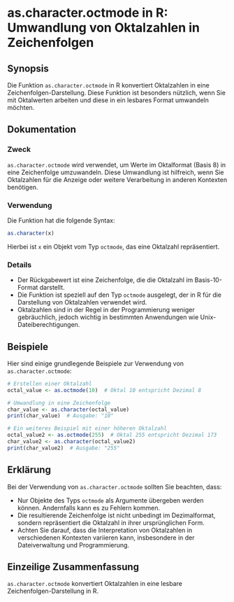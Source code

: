 <!--
Meta Description: # as.character.octmode in R: Umwandlung von Oktalzahlen in Zeichenfolgen ## Synopsis Die Funktion `as.character.octmode` in R konvertiert Oktalzahlen ...
Meta Keywords: octmode, die, character, oktalzahlen, eine
-->

# as.character.octmode in R: Umwandlung von Oktalzahlen in Zeichenfolgen

## Synopsis
Die Funktion `as.character.octmode` in R konvertiert Oktalzahlen in eine Zeichenfolgen-Darstellung. Diese Funktion ist besonders nützlich, wenn Sie mit Oktalwerten arbeiten und diese in ein lesbares Format umwandeln möchten.

## Dokumentation
### Zweck
`as.character.octmode` wird verwendet, um Werte im Oktalformat (Basis 8) in eine Zeichenfolge umzuwandeln. Diese Umwandlung ist hilfreich, wenn Sie Oktalzahlen für die Anzeige oder weitere Verarbeitung in anderen Kontexten benötigen.

### Verwendung
Die Funktion hat die folgende Syntax:

```R
as.character(x)
```

Hierbei ist `x` ein Objekt vom Typ `octmode`, das eine Oktalzahl repräsentiert.

### Details
- Der Rückgabewert ist eine Zeichenfolge, die die Oktalzahl im Basis-10-Format darstellt.
- Die Funktion ist speziell auf den Typ `octmode` ausgelegt, der in R für die Darstellung von Oktalzahlen verwendet wird.
- Oktalzahlen sind in der Regel in der Programmierung weniger gebräuchlich, jedoch wichtig in bestimmten Anwendungen wie Unix-Dateiberechtigungen.

## Beispiele
Hier sind einige grundlegende Beispiele zur Verwendung von `as.character.octmode`:

```R
# Erstellen einer Oktalzahl
octal_value <- as.octmode(10)  # Oktal 10 entspricht Dezimal 8

# Umwandlung in eine Zeichenfolge
char_value <- as.character(octal_value)
print(char_value)  # Ausgabe: "10"
```

```R
# Ein weiteres Beispiel mit einer höheren Oktalzahl
octal_value2 <- as.octmode(255)  # Oktal 255 entspricht Dezimal 173
char_value2 <- as.character(octal_value2)
print(char_value2)  # Ausgabe: "255"
```

## Erklärung
Bei der Verwendung von `as.character.octmode` sollten Sie beachten, dass:

- Nur Objekte des Typs `octmode` als Argumente übergeben werden können. Andernfalls kann es zu Fehlern kommen.
- Die resultierende Zeichenfolge ist nicht unbedingt im Dezimalformat, sondern repräsentiert die Oktalzahl in ihrer ursprünglichen Form.
- Achten Sie darauf, dass die Interpretation von Oktalzahlen in verschiedenen Kontexten variieren kann, insbesondere in der Dateiverwaltung und Programmierung.

## Einzeilige Zusammenfassung
`as.character.octmode` konvertiert Oktalzahlen in eine lesbare Zeichenfolgen-Darstellung in R.